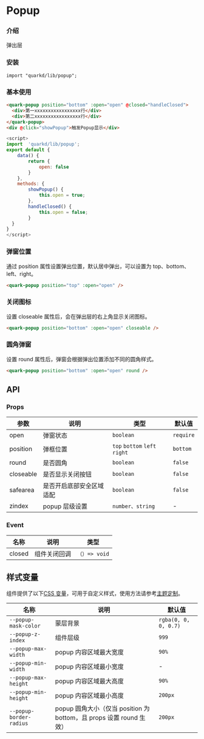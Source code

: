 # Popup

### 介绍

弹出层

### 安装

```tsx
import "quarkd/lib/popup";
```

### 基本使用

```html
<quark-popup position="bottom" :open="open" @closed="handleClosed">
  <div>第一xxxxxxxxxxxxxxxxx行</div>
  <div>第二xxxxxxxxxxxxxxxxx行</div>
</quark-popup>
<div @click="showPopup">触发Popup显示</div>
```

```js
<script>
import  'quarkd/lib/popup';
export default {
    data() {
        return {
            open: false
        }
    },
    methods: {
        showPopup() {
            this.open = true;
        },
        handleClosed() {
            this.open = false;
        }
  }
}
</script>
```

### 弹窗位置

通过 position 属性设置弹出位置，默认居中弹出，可以设置为 top、bottom、left、right。

```html
<quark-popup position="top" :open="open" />
```

### 关闭图标

设置 closeable 属性后，会在弹出层的右上角显示关闭图标。

```html
<quark-popup position="bottom" :open="open" closeable />
```

### 圆角弹窗

设置 round 属性后，弹窗会根据弹出位置添加不同的圆角样式。

```html
<quark-popup position="bottom" :open="open" round />
```

## API

### Props

| 参数      | 说明                     | 类型                          | 默认值    |
| --------- | ------------------------ | ----------------------------- | --------- |
| open      | 弹窗状态                 | `boolean`                     | `require` |
| position  | 弹框位置                 | `top` `bottom` `left` `right` | `bottom`  |
| round     | 是否圆角                 | `boolean `                    | `false`   |
| closeable | 是否显示关闭按钮         | `boolean `                    | `false`   |
| safearea  | 是否开启底部安全区域适配 | `boolean`                     | `false`   |
| zindex    | popup 层级设置           | `number、string`              | -         |

### Event

| 名称   | 说明         | 类型          |
| ------ | ------------ | ------------- |
| closed | 组件关闭回调 | `（）=> void` |

## 样式变量

组件提供了以下[CSS 变量](https://developer.mozilla.org/zh-CN/docs/Web/CSS/Using_CSS_custom_properties)，可用于自定义样式，使用方法请参考[主题定制](#/zh-CN/guide/theme)。

| 名称                    | 说明                                                                | 默认值               |
| ----------------------- | ------------------------------------------------------------------- | -------------------- |
| `--popup-mask-color`    | 蒙层背景                                                            | `rgba(0, 0, 0, 0.7)` |
| `--popup-z-index`       | 组件层级                                                            | `999`                |
| `--popup-max-width`     | popup 内容区域最大宽度                                              | `90%`                |
| `--popup-min-width`     | popup 内容区域最小宽度                                              | -                    |
| `--popup-max-height`    | popup 内容区域最大高度                                              | `90%`                |
| `--popup-min-height`    | popup 内容区域最小高度                                              | `200px`              |
| `--popup-border-radius` | popup 圆角大小（仅当 position 为 bottom，且 props 设置 round 生效） | `200px`              |
